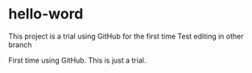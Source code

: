 # hello-word
This project is a trial using GitHub for the first time
Test editing in other branch

First time using GitHub. This is just a trial.
